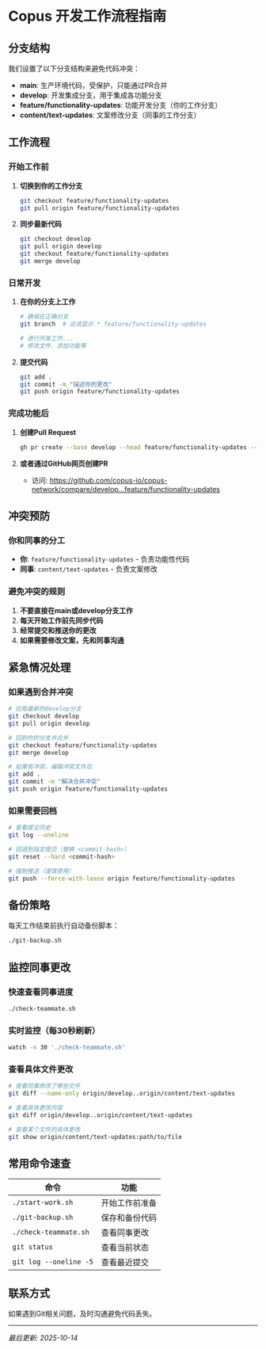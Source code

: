 # Copus 开发工作流程指南

## 分支结构

我们设置了以下分支结构来避免代码冲突：

- **main**: 生产环境代码，受保护，只能通过PR合并
- **develop**: 开发集成分支，用于集成各功能分支
- **feature/functionality-updates**: 功能开发分支（你的工作分支）
- **content/text-updates**: 文案修改分支（同事的工作分支）

## 工作流程

### 开始工作前

1. **切换到你的工作分支**
   ```bash
   git checkout feature/functionality-updates
   git pull origin feature/functionality-updates
   ```

2. **同步最新代码**
   ```bash
   git checkout develop
   git pull origin develop
   git checkout feature/functionality-updates
   git merge develop
   ```

### 日常开发

1. **在你的分支上工作**
   ```bash
   # 确保在正确分支
   git branch  # 应该显示 * feature/functionality-updates

   # 进行开发工作...
   # 修改文件、添加功能等
   ```

2. **提交代码**
   ```bash
   git add .
   git commit -m "描述你的更改"
   git push origin feature/functionality-updates
   ```

### 完成功能后

1. **创建Pull Request**
   ```bash
   gh pr create --base develop --head feature/functionality-updates --title "功能更新" --body "详细描述你的更改"
   ```

2. **或者通过GitHub网页创建PR**
   - 访问: https://github.com/copus-io/copus-network/compare/develop...feature/functionality-updates

## 冲突预防

### 你和同事的分工
- **你**: `feature/functionality-updates` - 负责功能性代码
- **同事**: `content/text-updates` - 负责文案修改

### 避免冲突的规则
1. **不要直接在main或develop分支工作**
2. **每天开始工作前先同步代码**
3. **经常提交和推送你的更改**
4. **如果需要修改文案，先和同事沟通**

## 紧急情况处理

### 如果遇到合并冲突
```bash
# 拉取最新的develop分支
git checkout develop
git pull origin develop

# 回到你的分支并合并
git checkout feature/functionality-updates
git merge develop

# 如果有冲突，编辑冲突文件后
git add .
git commit -m "解决合并冲突"
git push origin feature/functionality-updates
```

### 如果需要回档
```bash
# 查看提交历史
git log --oneline

# 回退到指定提交（替换 <commit-hash>）
git reset --hard <commit-hash>

# 强制推送（谨慎使用）
git push --force-with-lease origin feature/functionality-updates
```

## 备份策略

每天工作结束前执行自动备份脚本：
```bash
./git-backup.sh
```

## 监控同事更改

### 快速查看同事进度
```bash
./check-teammate.sh
```

### 实时监控（每30秒刷新）
```bash
watch -n 30 './check-teammate.sh'
```

### 查看具体文件更改
```bash
# 查看同事修改了哪些文件
git diff --name-only origin/develop..origin/content/text-updates

# 查看具体更改内容
git diff origin/develop..origin/content/text-updates

# 查看某个文件的具体更改
git show origin/content/text-updates:path/to/file
```

## 常用命令速查

| 命令 | 功能 |
|-----|------|
| `./start-work.sh` | 开始工作前准备 |
| `./git-backup.sh` | 保存和备份代码 |
| `./check-teammate.sh` | 查看同事更改 |
| `git status` | 查看当前状态 |
| `git log --oneline -5` | 查看最近提交 |

## 联系方式

如果遇到Git相关问题，及时沟通避免代码丢失。

---
*最后更新: 2025-10-14*